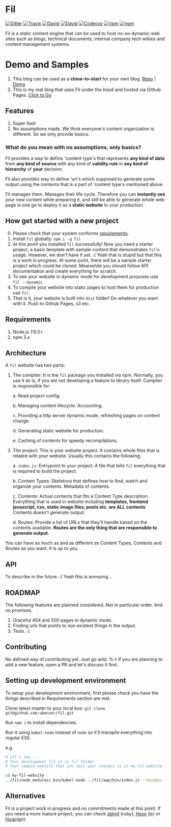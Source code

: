# Fil

[![Gitter](https://img.shields.io/gitter/room/ubenzer/fil.svg?maxAge=2592000&style=flat-square)](https://gitter.im/ubenzer/fil)
[![Travis](https://img.shields.io/travis/ubenzer/fil.svg?maxAge=3600&style=flat-square)](https://travis-ci.org/ubenzer/fil)
[![David](https://img.shields.io/david/ubenzer/fil.svg?maxAge=3600&style=flat-square)](https://david-dm.org/ubenzer/fil)
[![David](https://img.shields.io/david/dev/ubenzer/fil.svg?maxAge=3600&style=flat-square)](https://david-dm.org/ubenzer/fil#info=devDependencies)
[![Codecov](https://img.shields.io/codecov/c/github/ubenzer/fil.svg?maxAge=3600&style=flat-square)](https://codecov.io/gh/ubenzer/fil)
[![npm](https://img.shields.io/npm/v/fil.svg?maxAge=3600&style=flat-square)](https://www.npmjs.com/package/fil)
[![npm](https://img.shields.io/npm/dt/fil.svg?maxAge=3600&style=flat-square)](https://www.npmjs.com/package/fil)

Fil is a static content engine that can be used to host no-so-dynamic web sites such as blogs, technical documents,
internal company tech wikies and content management systems.

# Demo and Samples
1. This blog can be used as a **clone-to-start** for your own blog. [Repo](https://github.com/ubenzer/fil-blog) | [Demo](https://fil.ubenzer.com/)
2. This is my real blog that uses Fil under the hood and hosted via Github Pages. [Click to Go](https://ubenzer.com/)

## Features
1. Super fast!
2. No assumptions made. We think everyone's content organization is different. So we only provide basics.

### What do you mean with no assumptions, only basics?
Fil provides a way to define 'content type's that represents **any kind of data** from **any kind of source** with any kind of **validity rule** in **any kind of hierarchy**
 of __your__ decision.

Fil also provides way to define 'url's which supposed to generate some output using the contents that is a part of 'content type's mentioned above.

Fil manages them. Manages their life cycle. Therefore you can **instantly see** your new content while preparing it, and still be able to generate whole web page in one go to
 deploy it as a **static website** to your production.

## How get started with a new project
0. Please check that your system conforms [requirements](#requirements).
1. Install `fil` globally: `npm i -g fil`
2. At this point you installed `fil` successfully! Now you need a starter project, a basic template with sample
 content that demonstrates `fil`'s usage. However, we don't have it yet. :( Yeah that is stupid but that this
 is a work in progress. At some point, there will be a sample starter project which could be cloned. Meanwhile
 you should follow API documentation and create everything for scratch.
3. To see your website in dynamic mode for development purposes use `fil --dynamic`
4. To compile your website into static pages to host them for production use `fil`.
5. That is it, your website is built into `dist` folder! Do whatever you want with it. Push to Github Pages, s3 etc.

## Requirements
1. Node.js 7.8.0+
2. npm 3.x

## Architecture
A `fil` website has two parts:

1. The compiler: It is the `fil` package you installed via npm. Normally, you use it as is, if you are not developing
a feature to library itself. Compiler is responsible for:

    a. Read project config.

    b. Managing content lifecycle. Accounting.

    c. Providing a http server dynamic mode, refreshing pages on content change.

    d. Generating static website for production.
    
    e. Caching of contents for speedy recompilations.

2. The project: This is your website project. It contains whole files that is related with your website. Usually this contains the following:

    a. `index.js`: Entrypoint to your project: A file that tells `fil` everything that is required to build the project.

    b. Content Types: Skeletons that defines how to find, watch and organize your contents. Metadata of contents.

    c. Contents: Actual contents that fits a Content Type description. Everything that is used in website including **templates, frontend javascript,
    css, static image files, posts etc. are ALL contents**. Contents doesn't generate output.

    d. Routes: Provide a list of URLs that they'll handle based on the contents available. **Routes are the only thing that are responsible to generate output.**

You can have as much as and as different as Content Types, Contents and Routes as you want. It is up to you.

## API
To describe in the future. :( Yeah this is annoying...

## ROADMAP
The following features are planned considered. Not in particular order. And no promises.
1. Graceful 404 and 500 pages in dynamic mode.
2. Finding urls that points to non existent things in the output.
3. Tests. :(

## Contributing
No defined way of contributing yet. Just go wild. %-) If you are planning to add a new feature, open a PR and let's
discuss it first.

## Setting up development environment
To setup your development environment, first please check you have the things described in
Requirements section are met.

Clone latest master to your local box:
`git clone git@github.com:ubenzer/fil.git`

Run `npm i` to install dependencies.

Run it using `babel-node` instead of `node` so it'll transpile everything into regular ES5.

e.g.

```sh
# Let's say...
# Your development fil is in fil folder
# Your sample website that you test your changes is in my-fil-website folder

cd my-fil-website
../fil/node_modules/.bin/babel-node ../fil/app/bin/index.js --dynamic --nocache --force
```

## Alternatives
Fil is a project work in progress and no commitments made at this point. If you need a more mature project, you can
check [Jekyll](https://jekyllrb.com/) (ruby), [Hexo](https://hexo.io) (js) or [Hugo](https://gohugo.io/)(go).

